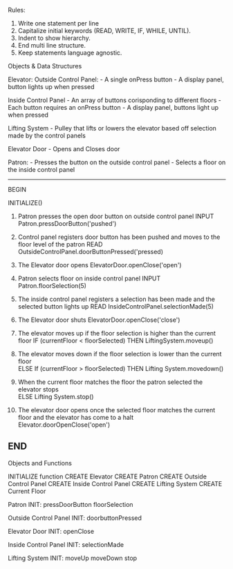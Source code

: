 Rules:
1. Write one statement per line
2. Capitalize initial keywords (READ, WRITE, IF, WHILE, UNTIL).
3. Indent to show hierarchy.
4. End multi line structure.
5. Keep statements language agnostic.

Objects & Data Structures

Elevator: 
   Outside Control Panel:
        - A single onPress button 
        - A display panel, button lights up when pressed 
     
   Inside Control Panel 
        - An array of buttons corisponding to different floors
        - Each button requires an onPress button
        - A display panel, buttons light up when pressed
        
   Lifting System
        - Pulley that lifts or lowers the elevator based off selection made by the control panels
        
   Elevator Door
        - Opens and Closes door
    
Patron:
    - Presses the button on the outside control panel 
    - Selects a floor on the inside control panel
    
---------------------------------------------------------------
BEGIN

  INITIALIZE()
  
  1. Patron presses the open door button on outside control panel
  INPUT Patron.pressDoorButton('pushed')
  
  2. Control panel registers door button has been pushed and moves to the floor level of the patron
  READ OutsideControlPanel.doorButtonPressed('pressed)
  
  3. The Elevator door opens
   ElevatorDoor.openClose('open')
  
  4. Patron selects floor on inside control panel 
  INPUT Patron.floorSelection(5)
  
  5. The inside control panel registers a selection has been made and the selected button lights up
  READ InsideControlPanel.selectionMade(5)
  
  6. The Elevator door shuts
  ElevatorDoor.openClose('close')
  
  7. The elevator moves up if the floor selection is higher than the current floor
  IF (currentFloor < floorSelected)
      THEN LiftingSystem.moveup()
      
  8. The elevator moves down if the floor selection is lower than the current floor    
  ELSE If (currentFloor > floorSelected)
      THEN Lifting System.movedown() 
      
  9. When the current floor matches the floor the patron selected the elevator stops    
  ELSE Lifting System.stop() 
  
  10. The elevator door opens once the selected floor matches the current floor and the elevator has come to a halt
  Elevator.doorOpenClose('open')

END
-----------------------------------------------------------------
Objects and Functions

INITIALIZE function
CREATE Elevator 
CREATE Patron
CREATE Outside Control Panel
CREATE Inside Control Panel 
CREATE Lifting System
CREATE Current Floor

Patron
  INIT:
  pressDoorButton
  floorSelection
 
Outside Control Panel 
  INIT:
  doorbuttonPressed
 
Elevator Door
  INIT:
  openClose
 
Inside Control Panel 
  INIT:
  selectionMade
 
Lifting System
  INIT:
  moveUp
  moveDown
  stop
  
  
